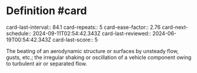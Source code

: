 # Definition #card 
card-last-interval:: 84.1
card-repeats:: 5
card-ease-factor:: 2.76
card-next-schedule:: 2024-09-11T02:54:42.343Z
card-last-reviewed:: 2024-06-19T00:54:42.343Z
card-last-score:: 5

The beating of an aerodynamic structure or surfaces by unsteady flow,
gusts, etc.; the irregular shaking or oscillation of a vehicle component
owing to turbulent air or separated flow.